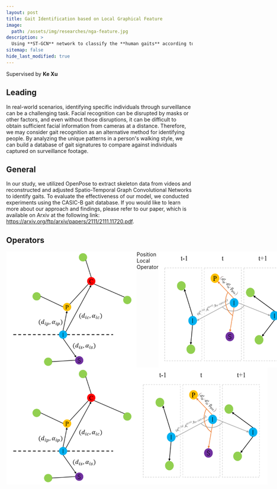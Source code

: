 ```yaml
---
layout: post
title: Gait Identification based on Local Graphical Feature
image:
  path: /assets/img/researches/nga-feature.jpg
description: >
  Using **ST-GCN** network to classify the **human gaits** according to **skeletons**
sitemap: false
hide_last_modified: true
---
```


Supervised by **Ke Xu**

## Leading

In real-world scenarios, identifying specific individuals through surveillance can be a challenging task. Facial recognition can be disrupted by masks or other factors, and even without those disruptions, it can be difficult to obtain sufficient facial information from cameras at a distance. Therefore, we may consider gait recognition as an alternative method for identifying people. By analyzing the unique patterns in a person's walking style, we can build a database of gait signatures to compare against individuals captured on surveillance footage. 

## General

In our study, we utilized OpenPose to extract skeleton data from videos and reconstructed and adjusted Spatio-Temporal Graph Convolutional Networks to identify gaits. To evaluate the effectiveness of our model, we conducted experiments using the CASIC-B gait database. If you would like to learn more about our approach and findings, please refer to our paper, which is available on Arxiv at the following link: <a href="https://arxiv.org/ftp/arxiv/papers/2111/2111.11720.pdf">https://arxiv.org/ftp/arxiv/papers/2111/2111.11720.pdf</a>.

## Operators

<div style="display: flex;width: 70%">
  <img src="/assets/img/researches/op1.jpg" style="flex: 1;">
  <figcaption>Position Local Operator</figcaption>
  <img src="/assets/img/researches/op2.jpg" style="flex: 1;">
  <figcaption>Angle Local Operator</figcaption>
</div>
<div style="display: flex;width: 70%">
  <img src="/assets/img/researches/op1.jpg" style="flex: 1;">
  <img src="/assets/img/researches/op2.jpg" style="flex: 1;">
</div>